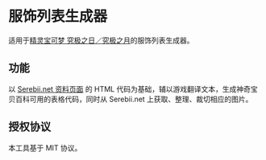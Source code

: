 # 服饰列表生成器
适用于[精灵宝可梦 究极之日／究极之月](https://wiki.52poke.com/wiki/精灵宝可梦_究极之日／究极之月)的服饰列表生成器。

## 功能
以 [Serebii.net 资料页面](https://serebii.net/ultrasunultramoon/customisation.shtml) 的 HTML 代码为基础，辅以游戏翻译文本，生成神奇宝贝百科可用的表格代码，同时从 Serebii.net 上获取、整理、裁切相应的图片。

## 授权协议
本工具基于 MIT 协议。
